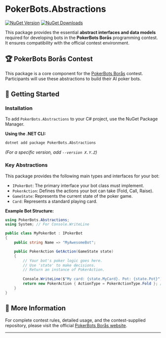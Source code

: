 # PokerBots.Abstractions

[![NuGet Version](https://img.shields.io/nuget/v/PokerBots.Abstractions?style=flat-square)](https://www.nuget.org/packages/PokerBots.Abstractions/)
[![NuGet Downloads](https://img.shields.io/nuget/dt/PokerBots.Abstractions?style=flat-square)](https://www.nuget.org/packages/PokerBots.Abstractions/)

This package provides the essential **abstract interfaces and data models** required for developing bots in the **PokerBots Borås** programming contest. It ensures compatibility with the official contest environment.

## 🏆 PokerBots Borås Contest

This package is a core component for the [PokerBots Borås](https://pokerbotsboras.grgta.xyz/) contest. Participants will use these abstractions to build their AI poker bots.

## 🚀 Getting Started

### Installation

To add `PokerBots.Abstractions` to your C# project, use the NuGet Package Manager.

**Using the .NET CLI:**
```bash
dotnet add package PokerBots.Abstractions
```
*(For a specific version, add `--version X.Y.Z`)*

### Key Abstractions

This package provides the following main types and interfaces for your bot:

*   `IPokerBot`: The primary interface your bot class must implement.
*   `PokerAction`: Defines the actions your bot can take (Fold, Call, Raise).
*   `GameState`: Represents the current state of the poker game.
*   `Card`: Represents a standard playing card.

**Example Bot Structure:**

```csharp
using PokerBots.Abstractions;
using System; // For Console.WriteLine

public class MyPokerBot : IPokerBot
{
    public string Name => "MyAwesomeBot";

    public PokerAction GetAction(GameState state)
    {
        // Your bot's poker logic goes here.
        // Use 'state' to make decisions.
        // Return an instance of PokerAction.
        
        Console.WriteLine($"My card: {state.MyCard}. Pot: {state.Pot}");
        return new PokerAction { ActionType = PokerActionType.Fold }; // Placeholder action
    }
}
```

## 📄 More Information

For complete contest rules, detailed usage, and the contest-supplied repository, please visit the official [PokerBots Borås website](https://pokerbotsboras.grgta.xyz/).

---